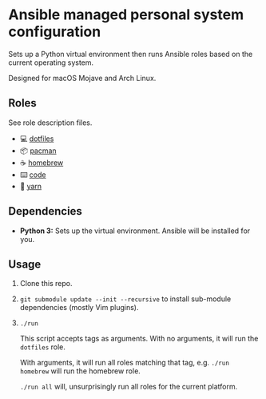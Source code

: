 # Ansible managed personal system configuration

Sets up a Python virtual environment then runs Ansible roles based on the
current operating system.

Designed for macOS Mojave and Arch Linux.

## Roles

See role description files.

- :computer: [dotfiles](./roles/dotfiles/description)
- :package: [pacman](./roles/pacman/description)
- :coffee: [homebrew](./roles/homebrew/description)
- :keyboard: [code](./roles/code/description)
- :link: [yarn](./roles/yarn/description)

## Dependencies

- **Python 3:** Sets up the virtual environment. Ansible will be installed for
  you.

## Usage

1. Clone this repo.

1. `git submodule update --init --recursive` to install sub-module dependencies
(mostly Vim plugins).

1. `./run`

    This script accepts tags as arguments. With no arguments, it will run the
    `dotfiles` role.

    With arguments, it will run all roles matching that tag, e.g. `./run
    homebrew` will run the homebrew role.

    `./run all` will, unsurprisingly run all roles for the current platform.
